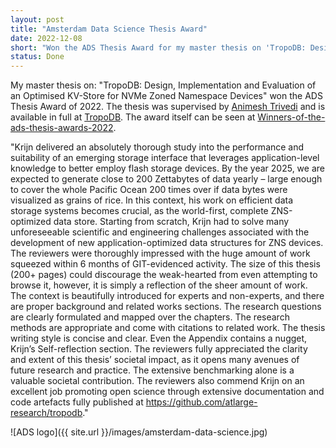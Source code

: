 ```yaml
---
layout: post
title: "Amsterdam Data Science Thesis Award"
date: 2022-12-08
short: "Won the ADS Thesis Award for my master thesis on 'TropoDB: Design, Implementation and Evaluation of an Optimised KV-Store for NVMe Zoned Namespace Devices"
status: Done
---
```


My master thesis on: "TropoDB: Design, Implementation and Evaluation of an Optimised KV-Store for NVMe Zoned Namespace Devices" won the ADS Thesis Award of 2022. The thesis was supervised by [Animesh Trivedi](https://animeshtrivedi.github.io/) and is available in full at [TropoDB](https://krien.github.io/publications/2022-08-26-tropodb.html). The award itself can be seen at [Winners-of-the-ads-thesis-awards-2022](https://amsterdamdatascience.nl/news/winners-of-the-ads-thesis-awards-2022/).

"Krijn delivered an absolutely thorough study into the performance and suitability of an emerging storage interface that leverages application-level knowledge to better employ flash storage devices. By the year 2025, we are expected to generate close to 200 Zettabytes of data yearly – large enough to cover the whole Pacific Ocean 200 times over if data bytes were visualized as grains of rice. In this context, his work on efficient data storage systems becomes crucial, as the world-first, complete ZNS-optimized data store. Starting from scratch, Krijn had to solve many unforeseeable scientific and engineering challenges associated with the development of new application-optimized data structures for ZNS devices. The reviewers were thoroughly impressed with the huge amount of work squeezed within 6 months of GIT-evidenced activity. The size of this thesis (200+ pages) could discourage the weak-hearted from even attempting to browse it, however, it is simply a reflection of the sheer amount of work. The context is beautifully introduced for experts and non-experts, and there are proper background and related works sections. The research questions are clearly formulated and mapped over the chapters. The research methods are appropriate and come with citations to related work. The thesis writing style is concise and clear. Even the Appendix contains a nugget, Krijn’s Self-reflection section. The reviewers fully appreciated the clarity and extent of this thesis’ societal impact, as it opens many avenues of future research and practice. The extensive benchmarking alone is a valuable societal contribution. The reviewers also commend Krijn on an excellent job promoting open science through extensive documentation and code artefacts fully published at <https://github.com/atlarge-research/tropodb>."

![ADS logo]({{ site.url }}/images/amsterdam-data-science.jpg)
